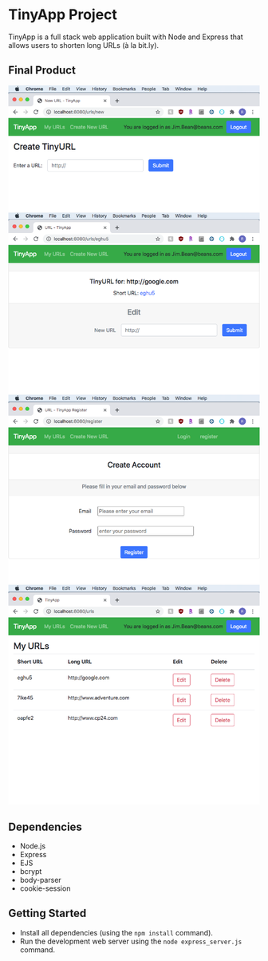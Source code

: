 # TinyApp Project

TinyApp is a full stack web application built with Node and Express that allows users to shorten long URLs (à la bit.ly).

## Final Product

!["sample creation of a tiny URL"](https://github.com/robpolisena/tinyapp/blob/master/docs/Create%20a%20tiny%20URL.png?raw=true)
!["Edit your existing URL"](https://github.com/robpolisena/tinyapp/blob/master/docs/Edit%20you%20URL.png?raw=true)
!["Register an Account"](https://github.com/robpolisena/tinyapp/blob/master/docs/Register%20an%20account.png?raw=true)
!["List of your URL's"](https://github.com/robpolisena/tinyapp/blob/master/docs/urls-page.png?raw=true)

## Dependencies

- Node.js
- Express
- EJS
- bcrypt
- body-parser
- cookie-session

## Getting Started

- Install all dependencies (using the `npm install` command).
- Run the development web server using the `node express_server.js` command.
